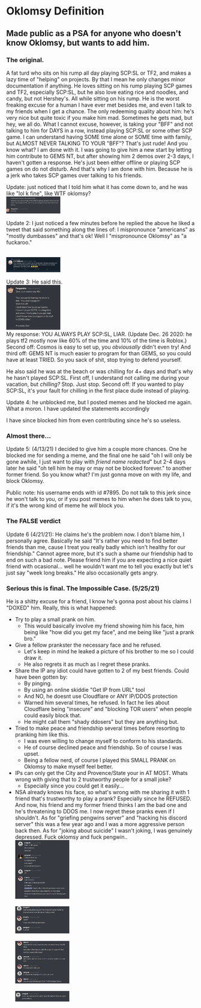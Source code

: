 # Oklomsy Definition
## Made public as a PSA for anyone who doesn't know Oklomsy, but wants to add him.

### The original.
A fat turd who sits on his rump all day playing SCP:SL or TF2, and makes a lazy time of "helping" on projects. By that I mean he only changes minor documentation if anything. He loves sitting on his rump playing SCP games and TF2, especially SCP:SL, but he also love eating rice and noodles, and candy, but not Hershey's. All while sitting on his rump. He is the worst freaking excuse for a human I have ever met besides me, and even I talk to my friends when I get a chance. The only redeeming quality about him: he's very nice but quite toxic if you make him mad. Sometimes he gets mad, but hey, we all do. What I cannot excuse, however, is taking your "BFF" and not talking to him for DAYS in a row, instead playing SCP:SL or some other SCP game. I can understand having SOME time alone or SOME time with family, but ALMOST NEVER TALKING TO YOUR "BFF"? That's just rude! And you know what? I am done with it. I was going to give him a new start by letting him contribute to GEMS NT, but after showing him 2 demos over 2-3 days,  I haven't gotten a response. He's just been either offline or playing SCP games on do not disturb. And that's why I am done with him. Because he is a jerk who takes SCP games over talking to his friends.

Update: just noticed that I told him what it has come down to, and he was like "lol k fine", like WTF oklomsy?
<br><img src="wtfoklomsywhy.PNG" style="width: 15vw;"><br>

Update 2: I just noticed a few minutes before he replied the above he liked a tweet that said something along the lines of: I mispronounce "americans" as "mostly dumbasses" and that's ok! Well I "mispronounce Oklomsy" as "a fuckaroo."

<br><img src="efufbufiefebiu.PNG" style="width: 15vw;"><br>

Update 3: He said this.
<br><img src="aifsdf.PNG" style="width: 15vw;"><br>
My response: YOU ALWAYS PLAY SCP:SL, LIAR. (Update Dec. 26 2020: he plays tf2 mostly now like 60% of the time and 10% of the time is Roblox.) Second off: Cosmos is easy to set up, you *obviousally* didn't even try! And third off: GEMS NT is much easier to program for than GEMS, so you could have at least TRIED. So you sack of shit, stop trying to defend yourself.

He also said he was at the beach or was chilling for 4+ days and that's why he hasn't played SCP:SL. First off, I understand not calling me during your vacation, but *chilling?* Stop. Just stop. Second off: If you wanted to play SCP:SL, it's your fault for chilling in the first place dude instead of playing.


Update 4: he unblocked me, but I posted memes and he blocked me again. What a moron. I have updated the statements accordingly

I have since blocked him from even contributing since he's so useless.

### Almost there...

Update 5: (4/13/21) I decided to give him a couple more chances. One he blocked me for sending a meme, and the final one he said "oh I will only be gone awhile, I just want to play with *friend name redacted*" but 2-4 days later he said "oh tell him he may or may not be blocked forever." to another former friend. So you know what? I'm just gonna move on with my life, and block Oklomsy. 

Public note: his username ends with id #7895. Do not talk to this jerk since he won't talk to you, or if you post memes to him when he does talk to you, if it's the wrong kind of meme he *will* block you.


### The FALSE verdict
Update 6 (4/21/21): He claims he's the problem now. I don't blame him, I personally agree. Basically he said "It's rather you need to find better friends than me, cause I treat you really badly which isn't healthy for our friendship." Cannot agree more, but it's such a shame our friendship had to end on such a bad note. Please friend him if you are expecting a nice quiet friend with ocasional... well he wouldn't want me to tell you exactly but let's just say "week long breaks." He also occasionally gets angry.

### Serious this is final. The Impossible Case. (5/25/21)
He is a shitty excuse for a friend, I know he's gonna post about his claims I "DOXED" him. Really, this is what happened:
* Try to play a small prank on him.
  * This would basically involve my friend showing him his face, him being like "how did you get my face", and me being like "just a prank bro."
* Give a fellow prankster the necessary face and he refused.
  * Let's keep in mind he leaked a picture of his brother to me so I could draw it.
  * He also regrets it as much as I regret these pranks.
* Share the IP any idiot could have gotten to 2 of my best friends. Could have been gotten by:
  * By pinging.
  * By using an online skiddie "Get IP from URL" tool
  * And NO, he doesnt use Cloudflare or ANY IP/DDOS protection
  * Warned him several times, he refused. In fact he lies about Cloudflare being "insecure" and "blocking TOR users" when people could easily block that.
  * He might call them "shady ddosers" but they are anything but.
* Tried to make peace and friendship several times before resorting to pranking him like this.
  * I was even willing to change myself to conform to his standards.
  * He of course declined peace and friendship. So of course I was upset.
  * Being a fellow nerd, of course I played this SMALL PRANK on Oklomsy to make myself feel better.
* IPs can only get the City and Provence/State your in AT MOST. Whats wrong with giving that to 2 trustworthy people for a small joke?
  * Especially since you could get it easily...
* NSA already knows his face, so what's wrong with me sharing it with 1 friend that's trustworthy to play a prank? Especially since he REFUSED.
<br>And now, his friend and my former friend thinks I am the bad one and he's threatening to DDOS me. I now regret these pranks even if I shouldn't. As for "griefing pengwins server" and "hacking his discord server" this was a few year ago and I was a more aggressive person back then. As for "joking about suicide" I wasn't joking, I was genuinely depressed. Fuck oklomsy and fuck pengwin..
<br><img src="impossible-case-1.PNG" style="width: 15vw;"><br>
<br><img src="impossible-case-4-not-joke.PNG" style="width: 15vw;"><br>
<br><img src="impossible-case-2-only-citys.PNG" style="width: 15vw;"><br>
<br><img src="impossible-case-3-ddoser.PNG" style="width: 15vw;"><br>
